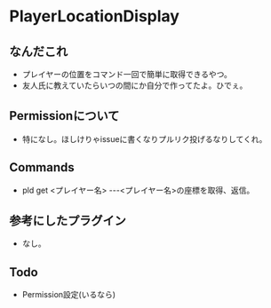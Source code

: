 # PlayerLocationDisplay
## なんだこれ
- プレイヤーの位置をコマンド一回で簡単に取得できるやつ。
- 友人氏に教えていたらいつの間にか自分で作ってたよ。ひでぇ。

## Permissionについて
- 特になし。ほしけりゃissueに書くなりプルリク投げるなりしてくれ。

## Commands
- pld get \<プレイヤー名\>  ---\<プレイヤー名\>の座標を取得、返信。

## 参考にしたプラグイン
- なし。

## Todo
- Permission設定(いるなら)
